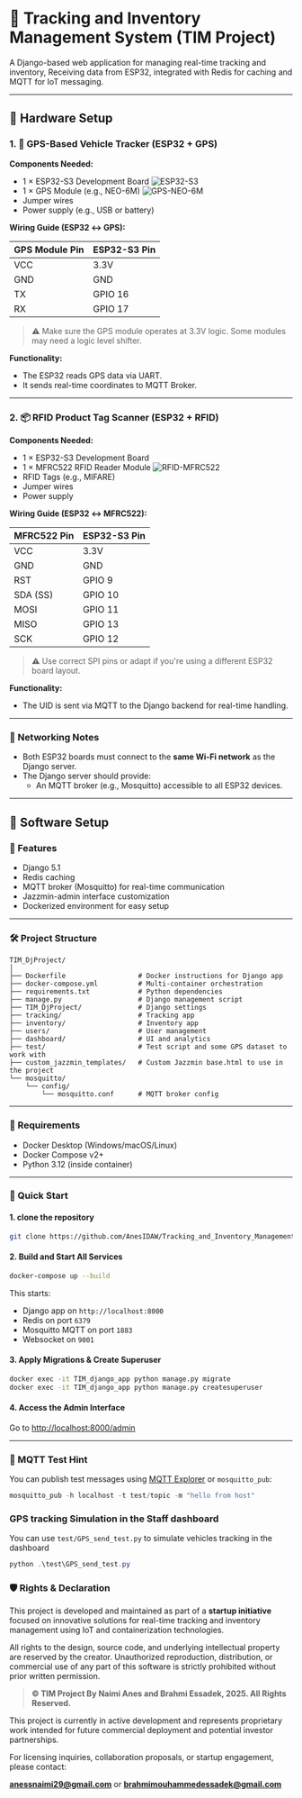 # 🧭 Tracking and Inventory Management System (TIM Project)

A Django-based web application for managing real-time tracking and inventory, Receiving data from ESP32, integrated with Redis for caching and MQTT for IoT messaging.

---
## 🔧 Hardware Setup

### 1. 📍 GPS-Based Vehicle Tracker (ESP32 + GPS)

**Components Needed:**

- 1 × ESP32-S3 Development Board
  ![ESP32-S3](Hardware_Setup/assets/ESP32-S3.jpg)   
- 1 × GPS Module (e.g., NEO-6M)
  ![GPS-NEO-6M](Hardware_Setup/assets/GPS_NEO_6M_Module.jpg)  
- Jumper wires  
- Power supply (e.g., USB or battery)

**Wiring Guide (ESP32 ↔ GPS):**

| GPS Module Pin | ESP32-S3 Pin |
|----------------|-----------|
| VCC            | 3.3V      |
| GND            | GND       |
| TX             | GPIO 16   |
| RX             | GPIO 17   |

> ⚠️ Make sure the GPS module operates at 3.3V logic. Some modules may need a logic level shifter.

**Functionality:**

- The ESP32 reads GPS data via UART.
- It sends real-time coordinates to MQTT Broker.

---

### 2. 📦 RFID Product Tag Scanner (ESP32 + RFID)

**Components Needed:**

- 1 × ESP32-S3 Development Board 
- 1 × MFRC522 RFID Reader Module
  ![RFID-MFRC522](Hardware_Setup/assets/RFID_RC522.jpg)
- RFID Tags (e.g., MIFARE)  
- Jumper wires  
- Power supply

**Wiring Guide (ESP32 ↔ MFRC522):**

| MFRC522 Pin | ESP32-S3 Pin |
|-------------|-----------|
| VCC         | 3.3V      |
| GND         | GND       |
| RST         | GPIO 9    |
| SDA (SS)    | GPIO 10   |
| MOSI        | GPIO 11   |
| MISO        | GPIO 13   |
| SCK         | GPIO 12   |

> ⚠️ Use correct SPI pins or adapt if you're using a different ESP32 board layout.

**Functionality:**

- The UID is sent via MQTT to the Django backend for real-time handling.

---

### 📡 Networking Notes

- Both ESP32 boards must connect to the **same Wi-Fi network** as the Django server.
- The Django server should provide:
  - An MQTT broker (e.g., Mosquitto) accessible to all ESP32 devices.

---

## 🧪 Software Setup

### 🚀 Features

- Django 5.1
- Redis caching
- MQTT broker (Mosquitto) for real-time communication
- Jazzmin-admin interface customization
- Dockerized environment for easy setup

---

### 🛠️ Project Structure

```
TIM_DjProject/
│
├── Dockerfile                  # Docker instructions for Django app
├── docker-compose.yml          # Multi-container orchestration
├── requirements.txt            # Python dependencies
├── manage.py                   # Django management script
├── TIM_DjProject/              # Django settings
├── tracking/                   # Tracking app
├── inventory/                  # Inventory app
├── users/                      # User management
├── dashboard/                  # UI and analytics
├── test/                       # Test script and some GPS dataset to work with
├── custom_jazzmin_templates/   # Custom Jazzmin base.html to use in the project
└── mosquitto/
    └── config/
        └── mosquitto.conf      # MQTT broker config
```

---

### 🧪 Requirements

- Docker Desktop (Windows/macOS/Linux)
- Docker Compose v2+
- Python 3.12 (inside container)

---

### 🧱 Quick Start

#### 1. clone the repository

```bash
git clone https://github.com/AnesIDAW/Tracking_and_Inventory_Management_DjProject.git
```

#### 2. Build and Start All Services

```bash
docker-compose up --build
```

This starts:
- Django app on `http://localhost:8000`
- Redis on port `6379`
- Mosquitto MQTT on port `1883`
- Websocket on `9001`

#### 3. Apply Migrations & Create Superuser

```bash
docker exec -it TIM_django_app python manage.py migrate
docker exec -it TIM_django_app python manage.py createsuperuser
```

#### 4. Access the Admin Interface

Go to [http://localhost:8000/admin](http://localhost:8000/admin)

---

### 📡 MQTT Test Hint

You can publish test messages using [MQTT Explorer](https://mqtt-explorer.com/) or `mosquitto_pub`:

```powershell
mosquitto_pub -h localhost -t test/topic -m "hello from host"
```

### GPS tracking Simulation in the Staff dashboard

You can use `test/GPS_send_test.py` to simulate vehicles tracking in the dashboard

```powershell
python .\test\GPS_send_test.py
```

### 🛡️ Rights & Declaration

This project is developed and maintained as part of a **startup initiative** focused on innovative solutions for real-time tracking and inventory management using IoT and containerization technologies.

All rights to the design, source code, and underlying intellectual property are reserved by the creator. Unauthorized reproduction, distribution, or commercial use of any part of this software is strictly prohibited without prior written permission.

> **© TIM Project By Naimi Anes and Brahmi Essadek, 2025. All Rights Reserved.**

This project is currently in active development and represents proprietary work intended for future commercial deployment and potential investor partnerships.

For licensing inquiries, collaboration proposals, or startup engagement, please contact:

**anessnaimi29@gmail.com**
or
**brahmimouhammedessadek@gmail.com**
